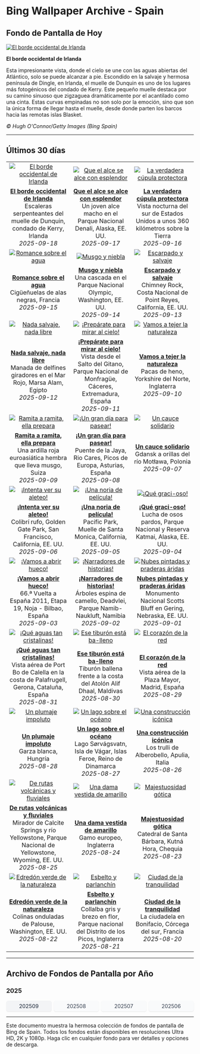 # Bing Wallpaper Archive - Spain

## Fondo de Pantalla de Hoy

[![El borde occidental de Irlanda](https://www.bing.com/th?id=OHR.DunquinIreland_ES-ES8742460168_UHD.jpg&pid=hp&w=2560)](https://bing.codexun.com/es/detail/20250918)

**El borde occidental de Irlanda**

Esta impresionante vista, donde el cielo se une con las aguas abiertas del Atlántico, solo se puede alcanzar a pie. Escondido en la salvaje y hermosa península de Dingle, en Irlanda, el muelle de Dunquin es uno de los lugares más fotogénicos del condado de Kerry. Este pequeño muelle destaca por su camino sinuoso que zigzaguea dramáticamente por el acantilado como una cinta. Estas curvas empinadas no son solo por la emoción, sino que son la única forma de llegar hasta el muelle, desde donde parten los barcos hacia las remotas islas Blasket.

*© Hugh O'Connor/Getty Images (Bing Spain)*

---

## Últimos 30 días

| | | |
|:---:|:---:|:---:|
| [![El borde occidental de Irlanda](https://www.bing.com/th?id=OHR.DunquinIreland_ES-ES8742460168_UHD.jpg&pid=hp&w=2560)](https://bing.codexun.com/es/detail/20250918) | [![Que el alce se alce con esplendor](https://www.bing.com/th?id=OHR.YoungMoose_ES-ES6683972972_UHD.jpg&pid=hp&w=2560)](https://bing.codexun.com/es/detail/20250917) | [![La verdadera cúpula protectora](https://www.bing.com/th?id=OHR.OzoneEarth_ES-ES8514798418_UHD.jpg&pid=hp&w=2560)](https://bing.codexun.com/es/detail/20250916) | 
| **[El borde occidental de Irlanda](https://bing.codexun.com/es/detail/20250918)**<br>Escaleras serpenteantes del muelle de Dunquin, condado de Kerry, Irlanda<br>*2025-09-18* | **[Que el alce se alce con esplendor](https://bing.codexun.com/es/detail/20250917)**<br>Un joven alce macho en el Parque Nacional Denali, Alaska, EE. UU.<br>*2025-09-17* | **[La verdadera cúpula protectora](https://bing.codexun.com/es/detail/20250916)**<br>Vista nocturna del sur de Estados Unidos a unos 360 kilómetros sobre la Tierra<br>*2025-09-16* | 
| [![Romance sobre el agua](https://www.bing.com/th?id=OHR.Echasse_ES-ES8443490175_UHD.jpg&pid=hp&w=2560)](https://bing.codexun.com/es/detail/20250915) | [![Musgo y niebla](https://www.bing.com/th?id=OHR.HohWaterfall_ES-ES8372999914_UHD.jpg&pid=hp&w=2560)](https://bing.codexun.com/es/detail/20250914) | [![Escarpado y salvaje](https://www.bing.com/th?id=OHR.PointReyesSeashore_ES-ES8209669177_UHD.jpg&pid=hp&w=2560)](https://bing.codexun.com/es/detail/20250913) | 
| **[Romance sobre el agua](https://bing.codexun.com/es/detail/20250915)**<br>Cigüeñuelas de alas negras, Francia<br>*2025-09-15* | **[Musgo y niebla](https://bing.codexun.com/es/detail/20250914)**<br>Una cascada en el Parque Nacional Olympic, Washington, EE. UU.<br>*2025-09-14* | **[Escarpado y salvaje](https://bing.codexun.com/es/detail/20250913)**<br>Chimney Rock, Costa Nacional de Point Reyes, California, EE. UU.<br>*2025-09-13* | 
| [![Nada salvaje, nada libre](https://www.bing.com/th?id=OHR.SpinnerDolphins_ES-ES8128013547_UHD.jpg&pid=hp&w=2560)](https://bing.codexun.com/es/detail/20250912) | [![¡Prepárate para mirar al cielo!](https://www.bing.com/th?id=OHR.ExtremaduraJamon_ES-ES8041175238_UHD.jpg&pid=hp&w=2560)](https://bing.codexun.com/es/detail/20250911) | [![Vamos a tejer la naturaleza](https://www.bing.com/th?id=OHR.YorkshireHay_ES-ES7917729802_UHD.jpg&pid=hp&w=2560)](https://bing.codexun.com/es/detail/20250910) | 
| **[Nada salvaje, nada libre](https://bing.codexun.com/es/detail/20250912)**<br>Manada de delfines giradores en el Mar Rojo, Marsa Alam, Egipto<br>*2025-09-12* | **[¡Prepárate para mirar al cielo!](https://bing.codexun.com/es/detail/20250911)**<br>Vista desde el Salto del Gitano, Parque Nacional de Monfragüe, Cáceres, Extremadura, España<br>*2025-09-11* | **[Vamos a tejer la naturaleza](https://bing.codexun.com/es/detail/20250910)**<br>Pacas de heno, Yorkshire del Norte, Inglaterra<br>*2025-09-10* | 
| [![Ramita a ramita, ella prepara](https://www.bing.com/th?id=OHR.SwissSquirrel_ES-ES7836274977_UHD.jpg&pid=hp&w=2560)](https://bing.codexun.com/es/detail/20250909) | [![¡Un gran día para pasear!](https://www.bing.com/th?id=OHR.LaJayaAsturiasDay_ES-ES0574508384_UHD.jpg&pid=hp&w=2560)](https://bing.codexun.com/es/detail/20250908) | [![Un cauce solidario](https://www.bing.com/th?id=OHR.BlueGdansk_ES-ES7748880751_UHD.jpg&pid=hp&w=2560)](https://bing.codexun.com/es/detail/20250907) | 
| **[Ramita a ramita, ella prepara](https://bing.codexun.com/es/detail/20250909)**<br>Una ardilla roja euroasiática hembra que lleva musgo, Suiza<br>*2025-09-09* | **[¡Un gran día para pasear!](https://bing.codexun.com/es/detail/20250908)**<br>Puente de la Jaya, Rio Cares, Picos de Europa, Asturias, España<br>*2025-09-08* | **[Un cauce solidario](https://bing.codexun.com/es/detail/20250907)**<br>Gdansk a orillas del río Motława, Polonia<br>*2025-09-07* | 
| [![¡Intenta ver su aleteo!](https://www.bing.com/th?id=OHR.RufousHummer_ES-ES7667920526_UHD.jpg&pid=hp&w=2560)](https://bing.codexun.com/es/detail/20250906) | [![¡Una noria de película!](https://www.bing.com/th?id=OHR.SunsetPier_ES-ES7586673768_UHD.jpg&pid=hp&w=2560)](https://bing.codexun.com/es/detail/20250905) | [![¡Qué graci-oso!](https://www.bing.com/th?id=OHR.WrestlingBears_ES-ES0873710105_UHD.jpg&pid=hp&w=2560)](https://bing.codexun.com/es/detail/20250904) | 
| **[¡Intenta ver su aleteo!](https://bing.codexun.com/es/detail/20250906)**<br>Colibrí rufo, Golden Gate Park, San Francisco, California, EE. UU.<br>*2025-09-06* | **[¡Una noria de película!](https://bing.codexun.com/es/detail/20250905)**<br>Pacific Park, Muelle de Santa Monica, California, EE. UU.<br>*2025-09-05* | **[¡Qué graci-oso!](https://bing.codexun.com/es/detail/20250904)**<br>Lucha de osos pardos, Parque Nacional y Reserva Katmai, Alaska, EE. UU.<br>*2025-09-04* | 
| [![¡Vamos a abrir hueco!](https://www.bing.com/th?id=OHR.LaVueltaBilbao_ES-ES0567019335_UHD.jpg&pid=hp&w=2560)](https://bing.codexun.com/es/detail/20250903) | [![¡Narradores de historias!](https://www.bing.com/th?id=OHR.DeadvleiTrees_ES-ES0322345638_UHD.jpg&pid=hp&w=2560)](https://bing.codexun.com/es/detail/20250902) | [![Nubes pintadas y praderas áridas](https://www.bing.com/th?id=OHR.ScottsBluff_ES-ES9472248274_UHD.jpg&pid=hp&w=2560)](https://bing.codexun.com/es/detail/20250901) | 
| **[¡Vamos a abrir hueco!](https://bing.codexun.com/es/detail/20250903)**<br>66.ª Vuelta a España 2011, Etapa 19, Noja - Bilbao, España<br>*2025-09-03* | **[¡Narradores de historias!](https://bing.codexun.com/es/detail/20250902)**<br>Árboles espina de camello, Deadvlei, Parque Namib-Naukluft, Namibia<br>*2025-09-02* | **[Nubes pintadas y praderas áridas](https://bing.codexun.com/es/detail/20250901)**<br>Monumento Nacional Scotts Bluff en Gering, Nebraska, EE. UU.<br>*2025-09-01* | 
| [![¡Qué aguas tan cristalinas!](https://www.bing.com/th?id=OHR.Palafrugell_ES-ES9170936933_UHD.jpg&pid=hp&w=2560)](https://bing.codexun.com/es/detail/20250831) | [![Ese tiburón está ba-lleno](https://www.bing.com/th?id=OHR.MaldivesWhaleShark_ES-ES8989429655_UHD.jpg&pid=hp&w=2560)](https://bing.codexun.com/es/detail/20250830) | [![El corazón de la red](https://www.bing.com/th?id=OHR.PlazaMayor_ES-ES8897104707_UHD.jpg&pid=hp&w=2560)](https://bing.codexun.com/es/detail/20250829) | 
| **[¡Qué aguas tan cristalinas!](https://bing.codexun.com/es/detail/20250831)**<br>Vista aérea de Port Bo de Calella en la costa de Palafrugell, Gerona, Cataluña, España<br>*2025-08-31* | **[Ese tiburón está ba-lleno](https://bing.codexun.com/es/detail/20250830)**<br>Tiburón ballena frente a la costa del Atolón Alif Dhaal, Maldivas<br>*2025-08-30* | **[El corazón de la red](https://bing.codexun.com/es/detail/20250829)**<br>Vista aérea de la Plaza Mayor, Madrid, España<br>*2025-08-29* | 
| [![Un plumaje impoluto](https://www.bing.com/th?id=OHR.WhiteEgret_ES-ES8814073965_UHD.jpg&pid=hp&w=2560)](https://bing.codexun.com/es/detail/20250828) | [![Un lago sobre el océano](https://www.bing.com/th?id=OHR.FaroeLake_ES-ES8719950614_UHD.jpg&pid=hp&w=2560)](https://bing.codexun.com/es/detail/20250827) | [![Una construcción icónica](https://www.bing.com/th?id=OHR.TrulliHouses_ES-ES8633260965_UHD.jpg&pid=hp&w=2560)](https://bing.codexun.com/es/detail/20250826) | 
| **[Un plumaje impoluto](https://bing.codexun.com/es/detail/20250828)**<br>Garza blanca, Hungría<br>*2025-08-28* | **[Un lago sobre el océano](https://bing.codexun.com/es/detail/20250827)**<br>Lago Sørvágsvatn, Isla de Vágar, Islas Feroe, Reino de Dinamarca<br>*2025-08-27* | **[Una construcción icónica](https://bing.codexun.com/es/detail/20250826)**<br>Los trulli de Alberobello, Apulia, Italia<br>*2025-08-26* | 
| [![De rutas volcánicas y fluviales](https://www.bing.com/th?id=OHR.YellowstoneRiver_ES-ES8502138865_UHD.jpg&pid=hp&w=2560)](https://bing.codexun.com/es/detail/20250825) | [![Una dama vestida de amarillo](https://www.bing.com/th?id=OHR.CervusDama_ES-ES8412556845_UHD.jpg&pid=hp&w=2560)](https://bing.codexun.com/es/detail/20250824) | [![Majestuosidad gótica](https://www.bing.com/th?id=OHR.SaintBarbaras_ES-ES8198258908_UHD.jpg&pid=hp&w=2560)](https://bing.codexun.com/es/detail/20250823) | 
| **[De rutas volcánicas y fluviales](https://bing.codexun.com/es/detail/20250825)**<br>Mirador de Calcite Springs y río Yellowstone, Parque Nacional de Yellowstone, Wyoming, EE. UU.<br>*2025-08-25* | **[Una dama vestida de amarillo](https://bing.codexun.com/es/detail/20250824)**<br>Gamo europeo, Inglaterra<br>*2025-08-24* | **[Majestuosidad gótica](https://bing.codexun.com/es/detail/20250823)**<br>Catedral de Santa Bárbara, Kutná Hora, Chequia<br>*2025-08-23* | 
| [![Edredón verde de la naturaleza](https://www.bing.com/th?id=OHR.PalouseWA_ES-ES8103118141_UHD.jpg&pid=hp&w=2560)](https://bing.codexun.com/es/detail/20250822) | [![Esbelto y parlanchín](https://www.bing.com/th?id=OHR.WheatearBird_ES-ES5268602791_UHD.jpg&pid=hp&w=2560)](https://bing.codexun.com/es/detail/20250821) | [![Ciudad de la tranquilidad](https://www.bing.com/th?id=OHR.CitadelBonifacio_ES-ES5188387736_UHD.jpg&pid=hp&w=2560)](https://bing.codexun.com/es/detail/20250820) | 
| **[Edredón verde de la naturaleza](https://bing.codexun.com/es/detail/20250822)**<br>Colinas onduladas de Palouse, Washington, EE. UU.<br>*2025-08-22* | **[Esbelto y parlanchín](https://bing.codexun.com/es/detail/20250821)**<br>Collalba gris y brezo en flor, Parque nacional del Distrito de los Picos, Inglaterra<br>*2025-08-21* | **[Ciudad de la tranquilidad](https://bing.codexun.com/es/detail/20250820)**<br>La ciudadela en Bonifacio, Córcega del sur, Francia<br>*2025-08-20* | 


---

## Archivo de Fondos de Pantalla por Año

### 2025
<div style="display: grid; grid-template-columns: repeat(auto-fit, minmax(80px, 1fr)); gap: 6px; margin: 12px 0;">
<a href="https://bing.codexun.com/es/archive/202509" style="padding: 6px 12px; font-size: 14px; border-radius: 6px; box-shadow: 0 1px 2px rgba(0,0,0,0.1); background-color: #f3f4f6; color: #374151; text-decoration: none; text-align: center; transition: background-color 0.2s ease; font-weight: 500;">202509</a>
<a href="https://bing.codexun.com/es/archive/202508" style="padding: 6px 12px; font-size: 14px; border-radius: 6px; box-shadow: 0 1px 2px rgba(0,0,0,0.1); background-color: #f9fafb; color: #374151; text-decoration: none; text-align: center; transition: background-color 0.2s ease;">202508</a>
<a href="https://bing.codexun.com/es/archive/202507" style="padding: 6px 12px; font-size: 14px; border-radius: 6px; box-shadow: 0 1px 2px rgba(0,0,0,0.1); background-color: #f9fafb; color: #374151; text-decoration: none; text-align: center; transition: background-color 0.2s ease;">202507</a>
<a href="https://bing.codexun.com/es/archive/202506" style="padding: 6px 12px; font-size: 14px; border-radius: 6px; box-shadow: 0 1px 2px rgba(0,0,0,0.1); background-color: #f9fafb; color: #374151; text-decoration: none; text-align: center; transition: background-color 0.2s ease;">202506</a>
</div>



---

Este documento muestra la hermosa colección de fondos de pantalla de Bing de Spain. Todos los fondos están disponibles en resoluciones Ultra HD, 2K y 1080p. Haga clic en cualquier fondo para ver detalles y opciones de descarga.
